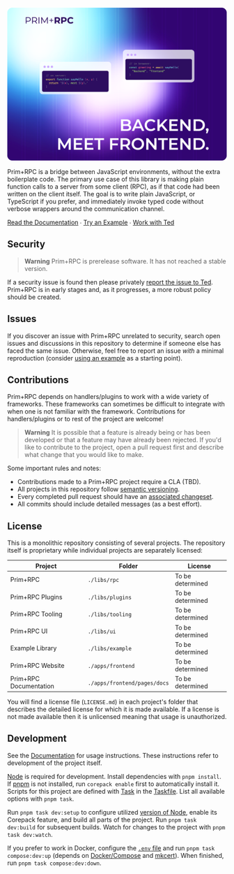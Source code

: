 ![Prim+RPC. Pictured are two very short JavaScript files: a simple function on the server-side and a call to that function on the client-side. Tagline: "Backend, meet Frontend"](./misc/docs-screenshot.png)

Prim+RPC is a bridge between JavaScript environments, without the extra boilerplate code. The primary use case of this
library is making plain function calls to a server from some client (RPC), as if that code had been written on the
client itself. The goal is to write plain JavaScript, or TypeScript if you prefer, and immediately invoke typed code
without verbose wrappers around the communication channel.

[Read the Documentation](https://prim.doseofted.com/) ∙ [Try an Example](https://github.com/doseofted/prim-rpc-examples)
∙ [Work with Ted](https://doseofted.com/)

## Security

> **Warning** Prim+RPC is prerelease software. It has not reached a stable version.

If a security issue is found then please privately [report the issue to Ted](mailto:ted@doseofted.com). Prim+RPC is in
early stages and, as it progresses, a more robust policy should be created.

## Issues

If you discover an issue with Prim+RPC unrelated to security, search open issues and discussions in this repository to
determine if someone else has faced the same issue. Otherwise, feel free to report an issue _with_ a minimal
reproduction (consider [using an example](https://github.com/doseofted/prim-rpc-examples) as a starting point).

## Contributions

Prim+RPC depends on handlers/plugins to work with a wide variety of frameworks. These frameworks can sometimes be
difficult to integrate with when one is not familiar with the framework. Contributions for handlers/plugins or to rest
of the project are welcome!

> **Warning** It is possible that a feature is already being or has been developed or that a feature may have already
> been rejected. If you'd like to contribute to the project, open a pull request first and describe what change that you
> would like to make.

Some important rules and notes:

- Contributions made to a Prim+RPC project require a CLA (TBD).
- All projects in this repository follow [semantic versioning](https://semver.org/).
- Every completed pull request should have an
  [associated changeset](https://github.com/changesets/changesets/blob/main/docs/adding-a-changeset.md).
- All commits should include detailed messages (as a best effort).

## License

This is a monolithic repository consisting of several projects. The repository itself is proprietary while individual
projects are separately licensed:

| Project                | Folder                       | License          |
| ---------------------- | ---------------------------- | ---------------- |
| Prim+RPC               | `./libs/rpc`                 | To be determined |
| Prim+RPC Plugins       | `./libs/plugins`             | To be determined |
| Prim+RPC Tooling       | `./libs/tooling`             | To be determined |
| Prim+RPC UI            | `./libs/ui`                  | To be determined |
| Example Library        | `./libs/example`             | To be determined |
| Prim+RPC Website       | `./apps/frontend`            | To be determined |
| Prim+RPC Documentation | `./apps/frontend/pages/docs` | To be determined |

You will find a license file (`LICENSE.md`) in each project's folder that describes the detailed license for which it is
made available. If a license is not made available then it is unlicensed meaning that usage is unauthorized.

## Development

See the [Documentation](https://prim.doseofted.com/) for usage instructions. These instructions refer to development of
the project itself.

[Node](https://nodejs.org/) is required for development. Install dependencies with `pnpm install`. If
[pnpm](https://pnpm.io/) is not installed, run `corepack enable` first to automatically install it. Scripts for this
project are defined with [Task](https://taskfile.dev/) in the [Taskfile](./Taskfile.yml). List all available options
with `pnpm task`.

Run `pnpm task dev:setup` to configure utilized [version of Node](./.nvmrc), enable its Corepack feature, and build all
parts of the project. Run `pnpm task dev:build` for subsequent builds. Watch for changes to the project with
`pnpm task dev:watch`.

If you prefer to work in Docker, configure the [`.env` file](./.env.example) and run `pnpm task compose:dev:up` (depends
on [Docker/Compose](https://docs.docker.com/get-docker/) and [mkcert](https://github.com/FiloSottile/mkcert)). When
finished, run `pnpm task compose:dev:down`.
